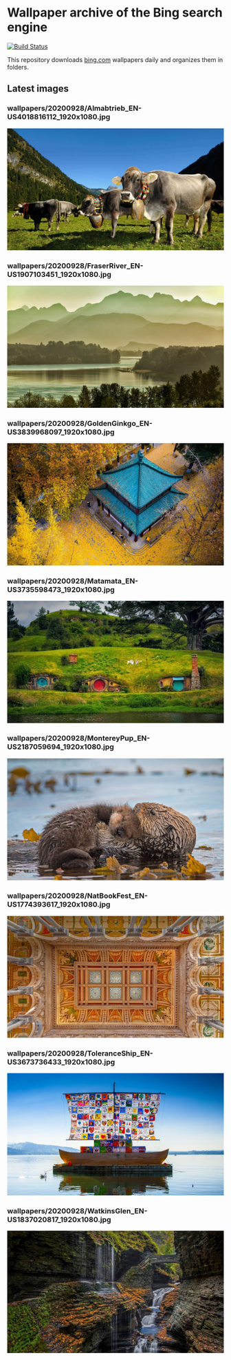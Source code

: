 # Wallpaper archive of the Bing search engine

[![Build Status](https://travis-ci.org/kijart/bing-daily-images-dl.svg?branch=wallpapers)](https://travis-ci.org/kijart/bing-daily-images-dl)

This repository downloads [bing.com](https://www.bing.com) wallpapers daily and organizes them in folders.

## Latest images

<!-- Wallpapers -->

### wallpapers/20200928/Almabtrieb_EN-US4018816112_1920x1080.jpg

![wallpapers/20200928/Almabtrieb_EN-US4018816112_1920x1080.jpg](wallpapers/20200928/Almabtrieb_EN-US4018816112_1920x1080.jpg)

### wallpapers/20200928/FraserRiver_EN-US1907103451_1920x1080.jpg

![wallpapers/20200928/FraserRiver_EN-US1907103451_1920x1080.jpg](wallpapers/20200928/FraserRiver_EN-US1907103451_1920x1080.jpg)

### wallpapers/20200928/GoldenGinkgo_EN-US3839968097_1920x1080.jpg

![wallpapers/20200928/GoldenGinkgo_EN-US3839968097_1920x1080.jpg](wallpapers/20200928/GoldenGinkgo_EN-US3839968097_1920x1080.jpg)

### wallpapers/20200928/Matamata_EN-US3735598473_1920x1080.jpg

![wallpapers/20200928/Matamata_EN-US3735598473_1920x1080.jpg](wallpapers/20200928/Matamata_EN-US3735598473_1920x1080.jpg)

### wallpapers/20200928/MontereyPup_EN-US2187059694_1920x1080.jpg

![wallpapers/20200928/MontereyPup_EN-US2187059694_1920x1080.jpg](wallpapers/20200928/MontereyPup_EN-US2187059694_1920x1080.jpg)

### wallpapers/20200928/NatBookFest_EN-US1774393617_1920x1080.jpg

![wallpapers/20200928/NatBookFest_EN-US1774393617_1920x1080.jpg](wallpapers/20200928/NatBookFest_EN-US1774393617_1920x1080.jpg)

### wallpapers/20200928/ToleranceShip_EN-US3673736433_1920x1080.jpg

![wallpapers/20200928/ToleranceShip_EN-US3673736433_1920x1080.jpg](wallpapers/20200928/ToleranceShip_EN-US3673736433_1920x1080.jpg)

### wallpapers/20200928/WatkinsGlen_EN-US1837020817_1920x1080.jpg

![wallpapers/20200928/WatkinsGlen_EN-US1837020817_1920x1080.jpg](wallpapers/20200928/WatkinsGlen_EN-US1837020817_1920x1080.jpg)

